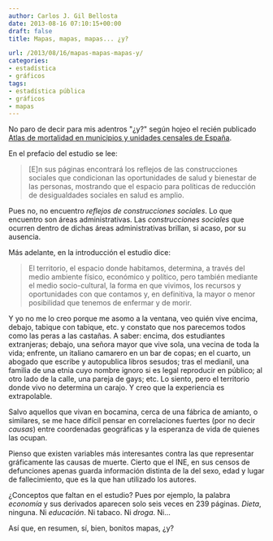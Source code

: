 ```yaml
---
author: Carlos J. Gil Bellosta
date: 2013-08-16 07:10:15+00:00
draft: false
title: Mapas, mapas, mapas... ¿y?

url: /2013/08/16/mapas-mapas-mapas-y/
categories:
- estadística
- gráficos
tags:
- estadística pública
- gráficos
- mapas
---
```


No paro de decir para mis adentros "¿y?" según hojeo el recién publicado [Atlas de mortalidad en municipios y unidades censales de España](http://www.fbbva.es/TLFU/microsites/atlasmortalidad/js/archivos/atles_protegit.pdf).

En el prefacio del estudio se lee:



<blockquote>[E]n sus páginas encontrará los reflejos de las construcciones sociales que condicionan las oportunidades de salud y bienestar de las personas, mostrando que el espacio para políticas de reducción de desigualdades sociales en salud es amplio.</blockquote>



Pues no, no encuentro _reflejos de construcciones sociales_. Lo que encuentro son áreas administrativas. Las _construcciones sociales_ que ocurren dentro de dichas áreas administrativas brillan, si acaso, por su ausencia.

Más adelante, en la introducción el estudio dice:



<blockquote>El territorio, el espacio donde habitamos, determina, a través del medio ambiente físico, económico y político, pero también mediante el medio socio-cultural, la forma en que vivimos, los recursos y oportunidades con que contamos y, en definitiva, la mayor o menor posibilidad que tenemos de enfermar y de morir.</blockquote>



Y yo no me lo creo porque me asomo a la ventana, veo quién vive encima, debajo, tabique con tabique, etc. y constato que nos parecemos todos como las peras a las castañas. A saber: encima, dos estudiantes extranjeras; debajo, una señora mayor que vive sola, una vecina de toda la vida; enfrente, un italiano camarero en un bar de copas; en el cuarto, un abogado que escribe y autopublica libros sesudos; tras el medianil, una familia de una etnia cuyo nombre ignoro si es legal reproducir en público; al otro lado de la calle, una pareja de gays; etc. Lo siento, pero el territorio donde vivo no determina un carajo. Y creo que la experiencia es extrapolable.

Salvo aquellos que vivan en bocamina, cerca de una fábrica de amianto, o similares, se me hace difícil pensar en correlaciones fuertes (por no decir _causas_) entre coordenadas geográficas y la esperanza de vida de quienes las ocupan.

Pienso que existen variables más interesantes contra las que representar gráficamente las causas de muerte. Cierto que el INE, en sus censos de defunciones apenas guarda información distinta de la del sexo, edad y lugar de fallecimiento, que es la que han utilizado los autores.

¿Conceptos que faltan en el estudio? Pues por ejemplo, la palabra _economía_ y sus derivados aparecen solo seis veces en 239 páginas. _Dieta_, ninguna. Ni _educación_. Ni tabaco. Ni _droga_. Ni...

Así que, en resumen, sí, bien, bonitos mapas, ¿y?
